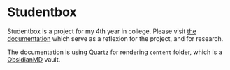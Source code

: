 # Studentbox

Studentbox is a project for my 4th year in college. Please visit [the documentation](https://sinux-l5d.github.io/studentbox-doc) which serve as a reflexion for the project, and for research.

The documentation is using [Quartz](https://quartz.jzhao.xyz/) for rendering `content` folder, which is a [ObsidianMD](https://obsidian.md) vault.

